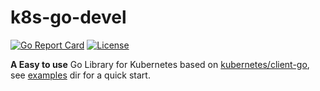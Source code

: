 # k8s-go-devel

[![Go Report Card](https://goreportcard.com/badge/github.com/thekubeworld/k8devel)](https://goreportcard.com/report/github.com/thekubeworld/k8devel)
[![License](https://img.shields.io/badge/License-Apache%202.0-blue.svg)](https://opensource.org/licenses/Apache-2.0)

**A Easy to use** Go Library for Kubernetes based on [kubernetes/client-go](https://github.com/kubernetes/client-go), see [examples](https://github.com/thekubeworld/k8devel/tree/main/examples) dir for a quick start.
